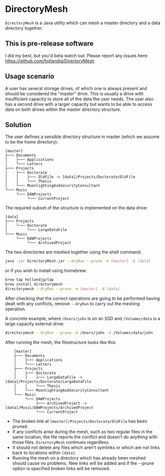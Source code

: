 DirectoryMesh
==============

`DirectoryMesh` is a Java utility which can mesh a master directory and a data directory together. 

This is pre-release software
-----------------------------

I did my best, but you'd beta watch out. Please report any issues here: https://github.com/hollandjg/DirectoryMesh

Usage scenario
---------------

A user has several storage drives, of which one is always present and should be considered the "master" drive.
This is usually a drive with insufficient capacity to store all of the data the user needs.
The user also has a second drive with a larger capacity but wants to be able to access data on both drives within the
master directory structure.

Solution
---------

The user defines a sensible directory structure in master (which we assume to be the home directory):

    [master]
    ├─── Documents
    │    ├─── Applications
    │    └─── Letters
    ├─── Projects
    │    ├─── Doctorate
    │    │    ├─── OldFile -> [data]/Projects/Doctorate/OldFile
    │    │    └─── Thesis
    │    └─── MoonlightingAsASecurityConsultant
    └─── Music
         └─── DAWProjects
              └─── CurrentProject
              


The required subset of the structure is implemented on the data drive:

    [data]
    ├─── Projects
    │    └─── Doctorate
    │         └─── LargeDataFile
    └─── Music
         └─── DAWProjects
              └─── ArchivedProject
   
The two directories are meshed together using the shell command:

```bash
java -jar DirectoryMesh.jar --dryRun --prune -m [master] -d [data]
```

or if you wish to install using homebrew:

```bash
brew tap hollandjg/tap 
brew install directorymesh
directorymesh --dryRun --prune -m [master] -d [data]
```

After checking that the correct operations are going to be performed having dealt with any conflicts, remove `--dryRun` to carry out the meshing operation. 


A concrete example, where `/Users/john` is on an SSD and `/Volumes/data` is a large capacity external drive:

```bash
directorymesh --dryRun --prune -m /Users/john -d /Volumes/data/john
```

After running the mesh, the filestructure looks like this:

        [master]
        ├─── Documents
        │    ├─── Applications
        │    └─── Letters
        ├─── Projects
        │    ├─── Doctorate
        │    │    ├─── LargeDataFile -> [data]/Projects/Doctorate/LargeDataFile
        │    │    └─── Thesis
        │    └─── MoonlightingAsASecurityConsultant
        └─── Music
             └─── DAWProjects
                  ├─── ArchivedProject -> [data]/Music/DAWProjects/ArchivedProject
                  └─── CurrentProject


 - The broken link at `[master]/Projects/Doctorate/OldFile` has been pruned. 
 - If any conflicts arise during the mesh, such as two regular files in the same location, the file reports the conflict and doesn't do anything with those files. `DirectoryMesh` continues regardless.
 - It should not delete any files which aren't symlinks or which are not links back to locations within `[data]`. 
 - Running the mesh on a directory which has already been meshed should cause no problems. New links will be added and if the --prune option is specified broken links will be removed. 
   